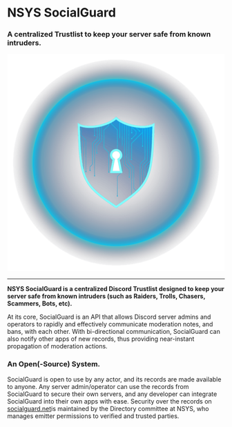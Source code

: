 # NSYS SocialGuard
### A centralized Trustlist to keep your server safe from known intruders.  

![SocialGuard Logo|256](https://github.com/Nodsoft/SocialGuard/raw/main/SocialGuard.Web/wwwroot/assets/icons/android-chrome-512x512.png)
  
---

**NSYS SocialGuard is a centralized Discord Trustlist designed to keep your server safe from known intruders (such as Raiders, Trolls, Chasers, Scammers, Bots, etc).**

At its core, SocialGuard is an API that allows Discord server admins and operators to rapidly and effectively communicate moderation notes, and bans, with each other. With bi-directional communication, SocialGuard can also notify other apps of new records, thus providing near-instant propagation of moderation actions.  

### An Open(-Source) System.
SocialGuard is open to use by any actor, and its records are made available to anyone.
Any server admin/operator can use the records from SocialGuard to secure their own servers, 
and any developer can integrate SocialGuard into their own apps with ease. Security over the records on [socialguard.net](https://socialguard.net)is maintained by the Directory committee at NSYS, who manages emitter permissions to verified and trusted parties.